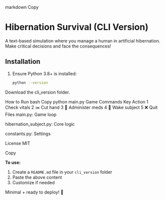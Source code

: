 markdown
Copy
# Hibernation Survival (CLI Version)

A text-based simulation where you manage a human in artificial hibernation. Make critical decisions and face the consequences!

## Installation
1. Ensure Python 3.8+ is installed:
   ```bash
   python --version
Download the cli_version folder.

How to Run
bash
Copy
python main.py
Game Commands
Key	Action
1	Check vitals
2	✂️ Cut hand
3	💉 Administer meds
4	🔔 Wake subject
5	❌ Quit
Files
main.py: Game loop

hibernation_subject.py: Core logic

constants.py: Settings

License
MIT

Copy

**To use:**  
1. Create a `README.md` file in your `cli_version` folder  
2. Paste the above content  
3. Customize if needed  

Minimal + ready to deploy! 🚀
